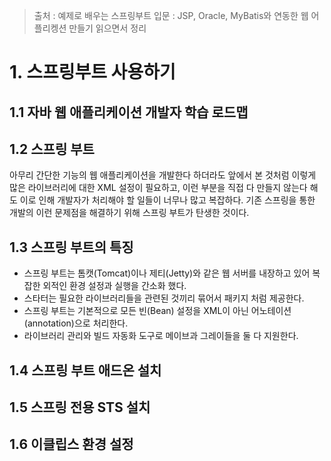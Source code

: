> 출처 : 예제로 배우는 스프링부트 입문 : JSP, Oracle, MyBatis와 연동한 웹 어플리켕션 만들기 읽으면서 정리

# 1. 스프링부트 사용하기
## 1.1 자바 웹 애플리케이션 개발자 학습 로드맵
## 1.2 스프링 부트
아무리 간단한 기능의 웹 애플리케이션을 개발한다 하더라도 앞에서 본 것처럼
이렇게 많은 라이브러리에 대한 XML 설정이 필요하고, 이런 부분을 직접 다 만들지 않는다 해도
이로 인해 개발자가 처리해야 할 일들이 너무나 많고 복잡하다. 기존 스프링을 통한 개발의 이런 문제점을 해결하기 위해 스프링 부트가 탄생한 것이다.

## 1.3 스프링 부트의 특징
- 스프링 부트는 톰캣(Tomcat)이나 제티(Jetty)와 같은 웹 서버를 내장하고 있어 복잡한 외적인 환경 설정과 실행을 간소화 했다.
- 스타터는 필요한 라이브러리들을 관련된 것끼리 묶어서 패키지 처럼 제공한다.
- 스프링 부트는 기본적으로 모든 빈(Bean) 설정을 XML이 아닌 어노테이션(annotation)으로 처리한다. 
- 라이브러리 관리와 빌드 자동화 도구로 메이브과 그레이들을 둘 다 지원한다.

## 1.4 스프링 부트 애드온 설치
## 1.5 스프링 전용 STS 설치
## 1.6 이클립스 환경 설정

